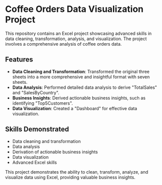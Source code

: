 # Coffee Orders Data Visualization Project

This repository contains an Excel project showcasing advanced skills in data cleaning, transformation, analysis, and visualization. The project involves a comprehensive analysis of coffee orders data.

## Features

- **Data Cleaning and Transformation**: Transformed the original three sheets into a more comprehensive and insightful format with seven sheets.
- **Data Analysis**: Performed detailed data analysis to derive "TotalSales" and "SalesByCountry".
- **Business Insights**: Derived actionable business insights, such as identifying "Top5Customers".
- **Data Visualization**: Created a "Dashboard" for effective data visualization.

## Skills Demonstrated

- Data cleaning and transformation
- Data analysis
- Derivation of actionable business insights
- Data visualization
- Advanced Excel skills

This project demonstrates the ability to clean, transform, analyze, and visualize data using Excel, providing valuable business insights.
